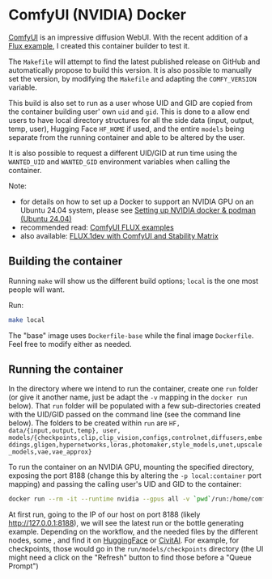 # ComfyUI (NVIDIA) Docker

[ComfyUI](https://github.com/comfyanonymous/ComfyUI/tree/master) is an impressive diffusion WebUI. 
With the recent addition of a [Flux example](https://comfyanonymous.github.io/ComfyUI_examples/flux/), I created this container builder to test it.

The `Makefile` will attempt to find the latest published release on GitHub and automatically propose to build this version.
It is also possible to manually set the version, by modifying the `Makefile` and adapting the `COMFY_VERSION` variable. 

This build is also set to run as a user whose UID and GID are copied from the container building user' own `uid` and `gid`.
This is done to a allow end users to have local directory structures for all the side data (input, output, temp, user), Hugging Face `HF_HOME` if used, and the entire `models` being separate from the running container and able to be altered by the user.

It is also possible to request a different UID/GID at run time using the `WANTED_UID` and `WANTED_GID` environment variables when calling the container.

Note: 
- for details on how to set up a Docker to support an NVIDIA GPU on an Ubuntu 24.04 system, please see [Setting up NVIDIA docker & podman (Ubuntu 24.04)](https://blg.gkr.one/20240404-u24_nvidia_docker_podman/)
- recommended read: [ComfyUI FLUX examples](https://comfyanonymous.github.io/ComfyUI_examples/flux/)
- also available: [FLUX.1dev with ComfyUI and Stability Matrix](https://blg.gkr.one/20240810-flux1dev/)

## Building the container

Running `make` will show us the different build options; `local` is the one most people will want.

Run:
```bash
make local
```

The "base" image uses `Dockerfile-base` while the final image `Dockerfile`.
Feel free to modify either as needed.

## Running the container

In the directory where we intend to run the container, create one `run` folder (or give it another name, just be adapt the `-v` mapping in the `docker run` below). That `run` folder will be populated with a few sub-directories created with the UID/GID passed on the command line (see the command line below).
The folders to be created within `run` are `HF, data/{input,output,temp}, user, models/{checkpoints,clip,clip_vision,configs,controlnet,diffusers,embeddings,gligen,hypernetworks,loras,photomaker,style_models,unet,upscale_models,vae,vae_approx}`

To run the container on an NVIDIA GPU, mounting the specified directory, exposing the port 8188 (change this by altering the `-p local:container` port mapping) and passing the calling user's UID and GID to the container:

```bash
docker run --rm -it --runtime nvidia --gpus all -v `pwd`/run:/home/comfy/mnt -e WANTED_UID=`id -u` -e WANTED_GID=`id -g` -p 8188:8188 comfyui-docker:latest
```

At first run, going to the IP of our host on port 8188 (likely http://127.0.0.1:8188), we will see the latest run or the bottle generating example. Depending on the workflow, and the needed files by the different nodes, some , and find it on [HuggingFace](https://huggingface.co/) or [CivitAI](https://civitai.com/).
For example, for checkpoints, those would go in the `run/models/checkpoints` directory (the UI might need a click on the "Refresh" button to find those before a "Queue Prompt")
